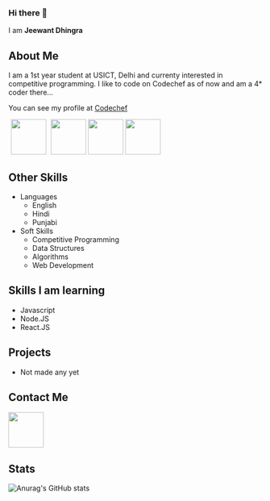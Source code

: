 ### Hi there 👋
I am **Jeewant Dhingra**

## About Me
I am a 1st year student at USICT, Delhi and currenty interested in competitive programming.
I like to code on Codechef as of now and am a 4* coder there...

You can see my profile at [Codechef](https://www.codechef.com/users/jd_kdcgc)

<p>
<img src = "https://upload.wikimedia.org/wikipedia/en/thumb/7/7b/Codechef%28new%29_logo.svg/1200px-Codechef%28new%29_logo.svg.png" height = "70px" hspace = "5px">
<img src = "https://cdn.codeforces.com/s/96539/images/codeforces-sponsored-by-ton.png" height = "70px" margin = "50px">
<img src = "https://assets.leetcode.com/static_assets/public/webpack_bundles/images/logo-dark.e99485d9b.svg" height = "70px" margin = "50px">
<img src = "https://img.atcoder.jp/assets/atcoder.png" height = "70px" margin = "50px">
</p>

## Other Skills

- Languages
   - English
   - Hindi
   - Punjabi
- Soft Skills
   - Competitive Programming
   - Data Structures
   - Algorithms
   - Web Development
 
 ## Skills I am learning
 - Javascript
 - Node.JS
 - React.JS
 
 ## Projects
 - Not made any yet
 
 ## Contact Me
 [<img src = "https://www.edigitalagency.com.au/wp-content/uploads/Linkedin-logo-png.png" height = "70px">](https://www.linkedin.com/in/jeewant-dhingra-b8227311b/)
 
 ## Stats
 
 ![Anurag's GitHub stats](https://github-readme-stats.vercel.app/api?username=jd-Kdcgc&theme=dark&show_icons=true)
   
